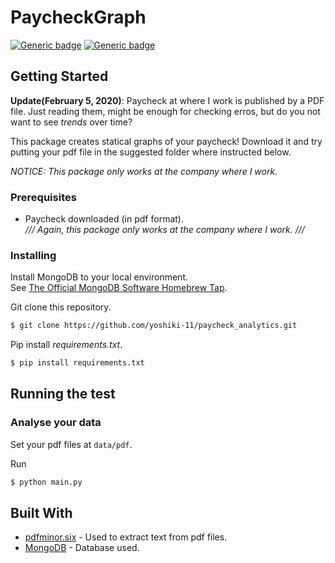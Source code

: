 # PaycheckGraph

<!-- ##### Analyse your paycheck -->

[![Generic badge](https://img.shields.io/badge/python-v3.7.4-336E9F.svg)](https://shields.io/)
[![Generic badge](https://img.shields.io/badge/MongoDB-v4.2.3-14AA52.svg)](https://shields.io/)

<!-- Put Sample Image Here -->
## Getting Started

**Update(February 5, 2020)**: Paycheck at where I work is published by a PDF file. Just reading them, might be enough for checking erros, but do you not want to see *trends* over time?

This package creates statical graphs of your paycheck! Download it and try putting your pdf file in the suggested folder where instructed below.

*NOTICE: This package only works at the company where I work.*

### Prerequisites
* Paycheck downloaded (in pdf format). <br>
*/// Again, this package only works at the company where I work. ///*


### Installing
Install MongoDB to your local environment.
<br>See
[The Official MongoDB Software Homebrew Tap](https://github.com/mongodb/homebrew-brew).

Git clone this repository.
```bash
$ git clone https://github.com/yoshiki-11/paycheck_analytics.git
```

Pip install *requirements.txt*.
```bash
$ pip install requirements.txt
```

## Running the test
### Analyse your data
Set your pdf files at `data/pdf`.

Run <br>
```bash
$ python main.py
```


## Built With
* [pdfminor.six](https://github.com/pdfminer/pdfminer.six) - Used to extract text from pdf files.
* [MongoDB](https://github.com/mongodb/mongo) - Database used.

